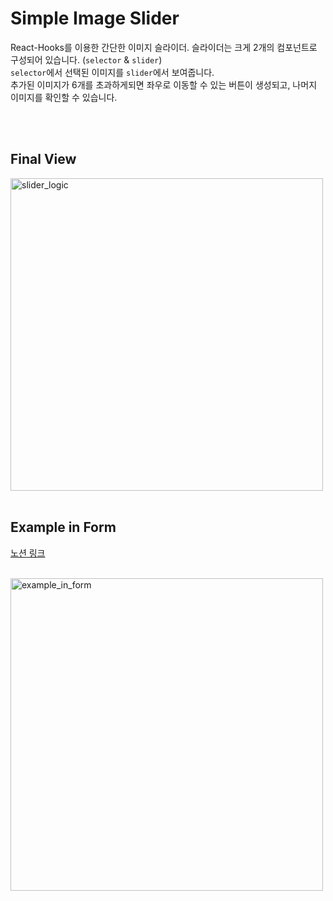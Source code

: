 # Simple Image Slider

React-Hooks를 이용한 간단한 이미지 슬라이더.
슬라이더는 크게 2개의 컴포넌트로 구성되어 있습니다. (`selector` & `slider`) <br/>
`selector`에서 선택된 이미지를 `slider`에서 보여줍니다. <br/>
추가된 이미지가 6개를 초과하게되면 좌우로 이동할 수 있는 버튼이 생성되고, 나머지 이미지를 확인할 수 있습니다.

<br/>
<br/>

## Final View

<img width="500" alt="slider_logic" src="https://user-images.githubusercontent.com/44981120/103457584-ef6d5700-4d43-11eb-86b8-0273f93dee50.gif">

<br/>
<br/>


## Example in Form
[노션 링크](https://www.notion.so/5e63d7ee9455401cb5c3b900f5d21cd1)

<br/>

<img width="500" alt="example_in_form" src="https://user-images.githubusercontent.com/44981120/103457520-69e9a700-4d43-11eb-82ac-38c396a07a75.png">


<br/>
<br/>

